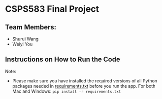 # CSPS583 Final Project
## Team Members:
- Shurui Wang
- Weiyi You
## Instructions on How to Run the Code

Note:
- Please make sure you have installed the required versions of all Python packages needed in [requirements.txt]([https://github.com/JadenWSR/SteamProject/blob/main/requirements.txt](https://github.com/yywwwyy/CPSC583/blob/main/requirements.txt)) before you run the app. For both Mac and Windows: `pip install -r requirements.txt`
